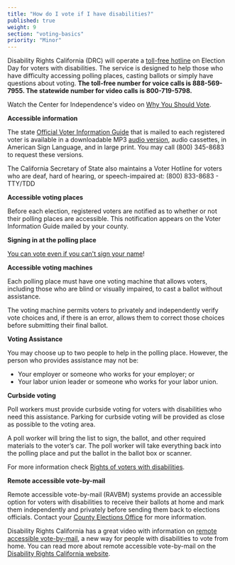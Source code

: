 ```yaml
---
title: "How do I vote if I have disabilities?"
published: true
weight: 9
section: "voting-basics"
priority: "Minor"
---
```


Disability Rights California (DRC) will operate a [toll-free hotline](https://www.disabilityrightsca.org/resources/voting) on Election Day for voters with disabilities. The service is designed to help those who have difficulty accessing polling places, casting ballots or simply have questions about voting. **The toll-free number for voice calls is 888-569-7955. The statewide number for video calls is 800-719-5798.**  

Watch the Center for Independence's video on [Why You Should Vote](https://www.youtube.com/watch?v=FIX1KFGIhvQ&t=2s).

**Accessible information**  

The state [Official Voter Information Guide](http://voterguide.sos.ca.gov/) that is mailed to each registered voter is available in a downloadable MP3 [audio version](http://www.sos.ca.gov/elections/voting-resources/voters-disabilities/), audio cassettes, in American Sign Language, and in large print. You may call (800) 345-8683 to request these versions.  

The California Secretary of State also maintains a Voter Hotline for voters who are deaf, hard of hearing, or speech-impaired at: (800) 833-8683 - TTY/TDD  

**Accessible voting places**  

Before each election, registered voters are notified as to whether or not their polling places are accessible. This notification appears on the Voter Information Guide mailed by your county. 

**Signing in at the polling place**  

[You can vote even if you can't sign your name](http://www.disabilityrightsca.org/pubs/547301.pdf)!  

**Accessible voting machines**  

Each polling place must have one voting machine that allows voters, including those who are blind or visually impaired, to cast a ballot without assistance.  

The voting machine permits voters to privately and independently verify vote choices and, if there is an error, allows them to correct those choices before submitting their final ballot.  

**Voting Assistance**  

You may choose up to two people to help in the polling place. However, the person who provides assistance may not be:  
- Your employer or someone who works for your employer; or  
- Your labor union leader or someone who works for your labor union.  

**Curbside voting**  

Poll workers must provide curbside voting for voters with disabilities who need this assistance. Parking for curbside voting will be provided as close as possible to the voting area.   

A poll worker will bring the list to sign, the ballot, and other required materials to the voter’s car.  The poll worker will take everything back into the polling place and put the ballot in the ballot box or scanner.  

For more information check [Rights of voters with disabilities](#menu-item-rights-of-voters-with-disabilities). 

**Remote accessible vote-by-mail**  

Remote accessible vote-by-mail (RAVBM) systems provide an accessible option for voters with disabilities to receive their ballots at home and mark them independently and privately before sending them back to elections officials. Contact your [County Elections Office](#section-election-office-contact) for more information. 

Disability Rights California has a great video with information on [remote accessible vote-by-mail](https://youtu.be/54-Xbg5Nbg4), a new way for people with disabilities to vote from home. You can read more about remote accessible vote-by-mail on the [Disability Rights California website](https://www.disabilityrightsca.org/publications/many-voters-with-disabilities-can-vote-by-mail-privately-and-independently).  